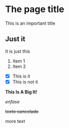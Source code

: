 # The page title
This is an important title
## Just it
It is just this
1. Item 1
2. Item 2
- [x] This is it
- [X] This is not it

**This Is A Big It!**

*enfase*

~~texto cancelado~~

more text
